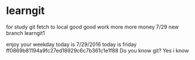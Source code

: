 # learngit
for study git
fetch to local
good good work  more more money
7/29 new branch learngit1

enjoy your weekday
today is 7/29/2016
today is friday
ff0869b81194a9fc27ed18929c6c7b361c1e1f88
Do you know git?
Yes i know
